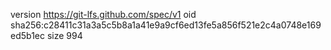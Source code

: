 version https://git-lfs.github.com/spec/v1
oid sha256:c28411c31a3a5c5b8a1a41e9a9cf6ed13fe5a856f521e2c4a0748e169ed5b1ec
size 994
